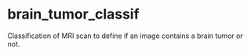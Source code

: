 # brain_tumor_classif
Classification of MRI scan to define if an image contains a brain tumor or not.
